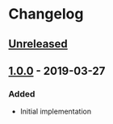 # Changelog

## [Unreleased][]

## [1.0.0][] - 2019-03-27

### Added

- Initial implementation


[Unreleased]: https://github.com/niksy/domelo/compare/v1.0.0...HEAD
[1.0.0]: https://github.com/niksy/domelo/tree/v1.0.0